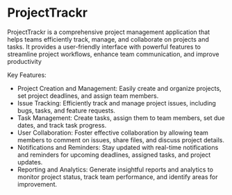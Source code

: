 # ProjectTrackr
ProjectTrackr is a comprehensive project management application that helps teams efficiently track, manage, and collaborate on projects and tasks. It provides a user-friendly interface with powerful features to streamline project workflows, enhance team communication, and improve productivity

Key Features:
- Project Creation and Management: Easily create and organize projects, set project deadlines, and assign team members.
- Issue Tracking: Efficiently track and manage project issues, including bugs, tasks, and feature requests.
- Task Management: Create tasks, assign them to team members, set due dates, and track task progress.
- User Collaboration: Foster effective collaboration by allowing team members to comment on issues, share files, and discuss project details.
- Notifications and Reminders: Stay updated with real-time notifications and reminders for upcoming deadlines, assigned tasks, and project updates.
- Reporting and Analytics: Generate insightful reports and analytics to monitor project status, track team performance, and identify areas for improvement.
